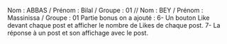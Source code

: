 Nom : ABBAS / Prénom : Bilal / Groupe : 01 // Nom : BEY / Prénom : Massinissa / Groupe : 01
Partie bonus on a ajouté : 
6- Un bouton Like devant chaque post et afficher le nombre de Likes de chaque post.
7- La réponse à un post et son affichage avec le post.
